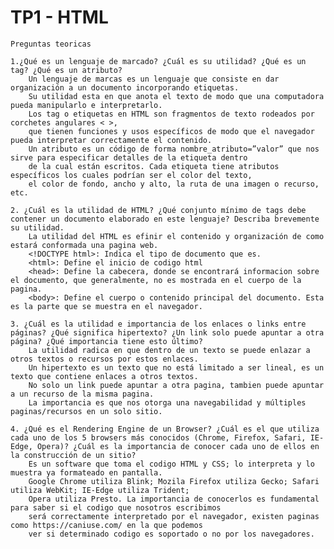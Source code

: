 # TP1 - HTML
	Preguntas teoricas
	
	1.¿Qué es un lenguaje de marcado? ¿Cuál es su utilidad? ¿Qué es un tag? ¿Qué es un atributo? 
		Un lenguaje de marcas es un lenguaje que consiste en dar organización a un documento incorporando etiquetas. 
		Su utilidad esta en que anota el texto de modo que una computadora pueda manipularlo e interpretarlo. 
		Los tag o etiquetas en HTML son fragmentos de texto rodeados por corchetes angulares < >,
		que tienen funciones y usos específicos de modo que el navegador pueda interpretar correctamente el contenido.
		Un atributo es un código de forma nombre_atributo=”valor” que nos sirve para especificar detalles de la etiqueta dentro
		de la cual están escritos. Cada etiqueta tiene atributos específicos los cuales podrían ser el color del texto,
		el color de fondo, ancho y alto, la ruta de una imagen o recurso, etc.

	2. ¿Cuál es la utilidad de HTML? ¿Qué conjunto mínimo de tags debe contener un documento elaborado en este lenguaje? Describa brevemente su utilidad.
		La utilidad del HTML es efinir el contenido y organización de como estará conformada una pagina web.
		<!DOCTYPE html>: Indica el tipo de documento que es.
		<html>: Define el inicio de codigo html
		<head>: Define la cabecera, donde se encontrará informacion sobre el documento, que generalmente, no es mostrada en el cuerpo de la pagina.
		<body>: Define el cuerpo o contenido principal del documento. Esta es la parte que se muestra en el navegador.

	3. ¿Cuál es la utilidad e importancia de los enlaces o links entre páginas? ¿Qué significa hipertexto? ¿Un link solo puede apuntar a otra página? ¿Qué importancia tiene esto último?
		La utilidad radica en que dentro de un texto se puede enlazar a otros textos o recursos por estos enlaces.
		Un hipertexto es un texto que no está limitado a ser lineal, es un texto que contiene enlaces a otros textos.
		No solo un link puede apuntar a otra pagina, tambien puede apuntar a un recurso de la misma pagina.
		La importancia es que nos otorga una navegabilidad y múltiples paginas/recursos en un solo sitio.

	4. ¿Qué es el Rendering Engine de un Browser? ¿Cuál es el que utiliza cada uno de los 5 browsers más conocidos (Chrome, Firefox, Safari, IE-Edge, Opera)? ¿Cuál es la importancia de conocer cada uno de ellos en la construcción de un sitio?
		Es un software que toma el codigo HTML y CSS; lo interpreta y lo muestra ya formateado en pantalla.
		Google Chrome utiliza Blink; Mozila Firefox utiliza Gecko; Safari utiliza WebKit; IE-Edge utiliza Trident;
		Opera utiliza Presto. La importancia de conocerlos es fundamental para saber si el codigo que nosotros escribimos
		será correctamente interpretado por el navegador, existen paginas como https://caniuse.com/ en la que podemos
		ver si determinado codigo es soportado o no por los navegadores.
